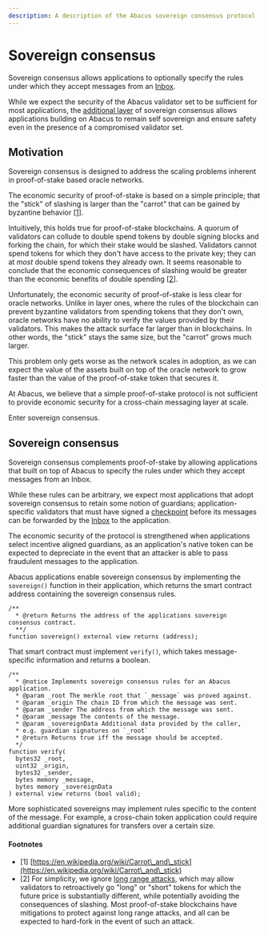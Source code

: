 ```yaml
---
description: A description of the Abacus sovereign consensus protocol
---
```


# Sovereign consensus

Sovereign consensus allows applications to optionally specify the rules under which they accept messages from an [Inbox](../messaging/inbox.md).

While we expect the security of the Abacus validator set to be sufficient for most applications, the [additional layer](https://en.wikipedia.org/wiki/Swiss\_cheese\_model) of sovereign consensus allows applications building on Abacus to remain self sovereign and ensure safety even in the presence of a compromised validator set.

## Motivation

Sovereign consensus is designed to address the scaling problems inherent in proof-of-stake based oracle networks.

The economic security of proof-of-stake is based on a simple principle; that the "stick" of slashing is larger than the "carrot" that can be gained by byzantine behavior \[[1](sovereign-consensus.md#undefined)].

Intuitively, this holds true for proof-of-stake blockchains. A quorum of validators can collude to double spend tokens by double signing blocks and forking the chain, for which their stake would be slashed. Validators cannot spend tokens for which they don't have access to the private key; they can at _most_ double spend tokens they already own. It seems reasonable to conclude that the economic consequences of slashing would be greater than the economic benefits of double spending \[[2](sovereign-consensus.md#undefined)].

Unfortunately, the economic security of proof-of-stake is less clear for oracle networks. Unlike in layer ones, where the rules of the blockchain can prevent byzantine validators from spending tokens that they don't own, oracle networks have no ability to verify the values provided by their validators. This makes the attack surface far larger than in blockchains. In other words, the "stick" stays the same size, but the "carrot" grows much larger.

This problem only gets worse as the network scales in adoption, as we can expect the value of the assets built on top of the oracle network to grow faster than the value of the proof-of-stake token that secures it.

At Abacus, we believe that a simple proof-of-stake protocol is not sufficient to provide economic security for a cross-chain messaging layer at scale.

Enter sovereign consensus.

## Sovereign consensus

Sovereign consensus complements proof-of-stake by allowing applications that built on top of Abacus to specify the rules under which they accept messages from an Inbox.

While these rules can be arbitrary, we expect most applications that adopt sovereign consensus to retain some notion of guardians; application-specific validators that must have signed a [checkpoint](../messaging/#checkpoints) before its messages can be forwarded by the [Inbox](../messaging/inbox.md) to the application.

The economic security of the protocol is strengthened when applications select incentive aligned guardians, as an application's native token can be expected to depreciate in the event that an attacker is able to pass fraudulent messages to the application.

Abacus applications enable sovereign consensus by implementing the `sovereign()` function in their application, which returns the smart contract address containing the sovereign consensus rules.

```solidity
/**
  * @return Returns the address of the applications sovereign consensus contract.
  **/
function sovereign() external view returns (address);
```

That smart contract must implement `verify()`, which takes message-specific information and returns a boolean.

```solidity
/**
  * @notice Implements sovereign consensus rules for an Abacus application.
  * @param _root The merkle root that `_message` was proved against.
  * @param _origin The chain ID from which the message was sent. 
  * @param _sender The address from which the message was sent.
  * @param _message The contents of the message.
  * @param _sovereignData Additional data provided by the caller,
  * e.g. guardian signatures on `_root`
  * @return Returns true iff the message should be accepted.
  */
function verify(
  bytes32 _root,
  uint32 _origin,
  bytes32 _sender,
  bytes memory _message,
  bytes memory _sovereignData
) external view returns (bool valid);
```

More sophisticated sovereigns may implement rules specific to the content of the message. For example, a cross-chain token application could require additional guardian signatures for transfers over a certain size.

#### Footnotes

* \[1] [https://en.wikipedia.org/wiki/Carrot\_and\_stick](https://en.wikipedia.org/wiki/Carrot\_and\_stick)
* \[2] For simplicity, we ignore [long range attacks](https://blog.positive.com/rewriting-history-a-brief-introduction-to-long-range-attacks-54e473acdba9), which may allow validators to retroactively go "long" or "short" tokens for which the future price is substantially different, while potentially avoiding the consequences of slashing. Most proof-of-stake blockchains have mitigations to protect against long range attacks, and all can be expected to hard-fork in the event of such an attack.
